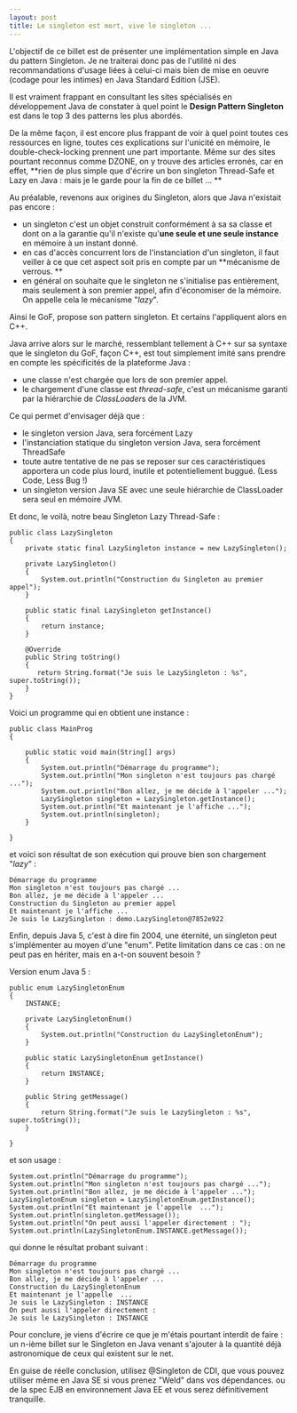 ```yaml
---
layout: post
title: Le singleton est mort, vive le singleton ...
---
```


L'objectif de ce billet est de présenter une implémentation simple en Java du pattern Singleton. Je ne traiterai donc pas de l'utilité ni des recommandations d'usage liées à celui-ci mais bien de mise en oeuvre (codage pour les intimes) en Java Standard Edition (JSE). 

Il est vraiment frappant en consultant les sites spécialisés en développement Java de constater à quel point le **Design Pattern Singleton** est dans le top 3 des patterns les plus abordés.

De la même façon, il est encore plus frappant de voir à quel point toutes ces ressources en ligne, toutes ces explications sur l'unicité en mémoire, le double-check-locking prennent une part importante. Même sur des sites pourtant reconnus comme DZONE, on y trouve des articles erronés, car en effet, **rien de plus simple que d'écrire un bon singleton Thread-Safe et Lazy en Java : mais je le garde pour la fin de ce billet ... **

Au préalable, revenons aux origines du Singleton, alors que Java n'existait pas encore :

- un singleton c'est un objet construit conformément à sa sa classe et dont on a la garantie qu'il n'existe qu'**une seule et une seule instance** en mémoire à un instant donné.
- en cas d'accès concurrent lors de l'instanciation d'un singleton, il faut veiller à ce que cet aspect soit pris en compte par un **mécanisme de verrous. **
- en général on souhaite que le singleton ne s'initialise pas entièrement, mais seulement à son premier appel, afin d'économiser de la mémoire. On appelle cela le mécanisme "*lazy*".

Ainsi le GoF, propose son pattern singleton. Et certains l'appliquent alors en C++.

Java arrive alors sur le marché, ressemblant tellement à C++ sur sa syntaxe que le singleton du GoF, façon C++, est tout simplement imité sans prendre en compte les spécificités de la plateforme Java :

- une classe n'est chargée que lors de son premier appel.
- le chargement d'une classe est *thread-safe*, c'est un mécanisme garanti par la hiérarchie de *ClassLoader*s de la JVM. 

Ce qui permet d'envisager déjà que :

- le singleton version Java, sera forcément Lazy
- l'instanciation statique du singleton version Java, sera forcément ThreadSafe
- toute autre tentative de ne pas se reposer sur ces caractéristiques apportera un code plus lourd, inutile et potentiellement buggué. (Less Code, Less Bug !)
- un singleton version Java SE avec une seule hiérarchie de ClassLoader sera seul en mémoire JVM. 

Et donc, le voilà, notre beau Singleton Lazy Thread-Safe :

```
public class LazySingleton 
{
    private static final LazySingleton instance = new LazySingleton();

    private LazySingleton() 
    {
        System.out.println("Construction du Singleton au premier appel");
    }

    public static final LazySingleton getInstance() 
    {
        return instance;
    }
   
    @Override
    public String toString() 
    {
       return String.format("Je suis le LazySingleton : %s", super.toString());
    }
} 

```

Voici un programme qui en obtient une instance :

```
public class MainProg 
{
   
    public static void main(String[] args) 
    {
        System.out.println("Démarrage du programme");
        System.out.println("Mon singleton n'est toujours pas chargé ...");
        System.out.println("Bon allez, je me décide à l'appeler ...");
        LazySingleton singleton = LazySingleton.getInstance();
        System.out.println("Et maintenant je l'affiche ...");
        System.out.println(singleton);
    }

}

```

et voici son résultat de son exécution qui prouve bien son chargement "*lazy*" :

```
Démarrage du programme
Mon singleton n'est toujours pas chargé ...
Bon allez, je me décide à l'appeler ...
Construction du Singleton au premier appel
Et maintenant je l'affiche ...
Je suis le LazySingleton : demo.LazySingleton@7852e922

```

Enfin, depuis Java 5, c'est à dire fin 2004, une éternité, un singleton peut s'implémenter au moyen d'une "enum". Petite limitation dans ce cas : on ne peut pas en hériter, mais en a-t-on souvent besoin ?

Version enum Java 5 :

```
public enum LazySingletonEnum
{
    INSTANCE;

    private LazySingletonEnum()
    {
        System.out.println("Construction du LazySingletonEnum");
    }

    public static LazySingletonEnum getInstance()
    {
        return INSTANCE;
    }

    public String getMessage()
    {
        return String.format("Je suis le LazySingleton : %s", super.toString());
    }

}

```

et son usage :

```
System.out.println("Démarrage du programme");
System.out.println("Mon singleton n'est toujours pas chargé ...");
System.out.println("Bon allez, je me décide à l'appeler ...");
LazySingletonEnum singleton = LazySingletonEnum.getInstance();
System.out.println("Et maintenant je l'appelle  ...");
System.out.println(singleton.getMessage());
System.out.println("On peut aussi l'appeler directement : ");
System.out.println(LazySingletonEnum.INSTANCE.getMessage());

```

qui donne le résultat probant suivant :

```
Démarrage du programme
Mon singleton n'est toujours pas chargé ...
Bon allez, je me décide à l'appeler ...
Construction du LazySingletonEnum
Et maintenant je l'appelle  ...
Je suis le LazySingleton : INSTANCE
On peut aussi l'appeler directement : 
Je suis le LazySingleton : INSTANCE

```

Pour conclure,  je viens d'écrire ce que je m'étais pourtant interdit de faire : un n-ième billet sur le Singleton en Java venant s'ajouter à la quantité déjà astronomique de ceux qui existent sur le net.

En guise de réelle conclusion, utilisez @Singleton de CDI, que vous pouvez utiliser même en Java SE si vous prenez "Weld" dans vos dépendances. ou de la spec EJB en environnement Java EE et vous serez définitivement tranquille.
